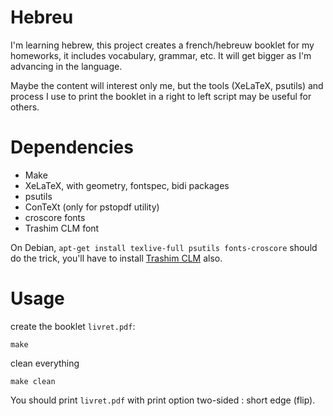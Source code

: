 Hebreu
======

I'm learning hebrew, this project creates a french/hebreuw booklet for
my homeworks, it includes vocabulary, grammar, etc. It will get bigger
as I'm advancing in the language.

Maybe the content will interest only me, but the tools (XeLaTeX,
psutils) and process I use to print the booklet in a right to left
script may be useful for others.

Dependencies
============

- Make
- XeLaTeX, with geometry, fontspec, bidi packages
- psutils
- ConTeXt (only for pstopdf utility)
- croscore fonts
- Trashim CLM font

On Debian, `apt-get install texlive-full psutils fonts-croscore`
should do the trick, you'll have to install [Trashim
CLM](http://culmus.sourceforge.net/fancy/) also.

Usage
=====
create the booklet `livret.pdf`:

    make

clean everything

    make clean

You should print `livret.pdf` with print option two-sided : short edge
(flip).